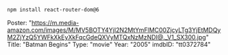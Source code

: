 ```sh
npm install react-router-dom@6
```
Poster: "https://m.media-amazon.com/images/M/MV5BOTY4YjI2N2MtYmFlMC00ZjcyLTg3YjEtMDQyM2ZjYzQ5YWFkXkEyXkFqcGdeQXVyMTQxNzMzNDI@._V1_SX300.jpg"
Title: "Batman Begins"
Type: "movie"
Year: "2005"
imdbID: "tt0372784"
